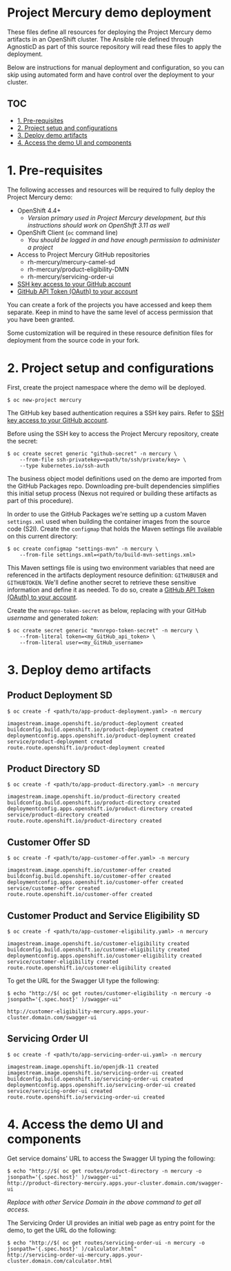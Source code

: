 # Project Mercury demo deployment

These files define all resources for deploying the Project Mercury demo artifacts in an OpenShift cluster. The Ansible role defined through AgnosticD as part of this source repository will read these files to apply the deployment.

Below are instructions for manual deployment and configuration, so you can skip using automated form and have control over the deployment to your cluster.

## TOC

- [1. Pre-requisites](#1-pre-requisites)
- [2. Project setup and configurations](#2-project-setup-and-configurations)
- [3. Deploy demo artifacts](#3-deploy-demo-artifacts)
- [4. Access the demo UI and components](#4-access-the-demo-ui-and-components)

# 1. Pre-requisites

The following accesses and resources will be required to fully deploy the Project Mercury demo:
  * OpenShift 4.4+
    * _Version primary used in Project Mercury development, but this instructions should work on OpenShift 3.11 as well_
  * OpenShift Client (`oc` command line)
    * _You should be logged in and have enough permission to administer a project_
  * Access to Project Mercury GitHub repositories
    * rh-mercury/mercury-camel-sd
    * rh-mercury/product-eligibility-DMN
    * rh-mercury/servicing-order-ui
  * [SSH key access to your GitHub account](https://docs.github.com/en/github/authenticating-to-github/creating-a-personal-access-token)
  * [GitHub API Token (OAuth) to your account](https://docs.github.com/en/github/authenticating-to-github/adding-a-new-ssh-key-to-your-github-account)

You can create a fork of the projects you have accessed and keep them separate. Keep in mind to have the same level of access permission that you have been granted.

Some customization will be required in these resource definition files for deployment from the source code in your fork.

# 2. Project setup and configurations

First, create the project namespace where the demo will be deployed.

    $ oc new-project mercury


The GitHub key based authentication requires a SSH key pairs. Refer to [SSH key access to your GitHub account](https://docs.github.com/en/github/authenticating-to-github/creating-a-personal-access-token).

Before using the SSH key to access the Project Mercury repository, create the secret:

    $ oc create secret generic "github-secret" -n mercury \
        --from-file ssh-privatekey=<path/to/ssh/private/key> \
        --type kubernetes.io/ssh-auth

The business object model definitions used on the demo are imported from the GitHub Packages repo. Downloading pre-built dependencies simplifies this initial setup process (Nexus not required or building these artifacts as part of this procedure).

In order to use the GitHub Packages we're setting up a custom Maven `settings.xml` used when building the container images from the source code (S2I). Create the `configmap` that holds the Maven settings file available on this current directory:

    $ oc create configmap "settings-mvn" -n mercury \
        --from-file settings.xml=<path/to/build-mvn-settings.xml>

This Maven settings file is using two environment variables that need are referenced in the artifacts deployment resource definition: `GITHUBUSER` and `GITHUBTOKEN`. We'll define another secret to retrieve these sensitive information and define it as needed. To do so, create a [GitHub API Token (OAuth) to your account](https://docs.github.com/en/github/authenticating-to-github/adding-a-new-ssh-key-to-your-github-account).

Create the `mvnrepo-token-secret` as below, replacing with your GitHub _username_ and generated _token_:

    $ oc create secret generic "mvnrepo-token-secret" -n mercury \
        --from-literal token=<my_GitHub_api_token> \
        --from-literal user=<my_GitHub_username>

# 3. Deploy demo artifacts

## Product Deployment SD

    $ oc create -f <path/to/app-product-deployment.yaml> -n mercury

    imagestream.image.openshift.io/product-deployment created
    buildconfig.build.openshift.io/product-deployment created
    deploymentconfig.apps.openshift.io/product-deployment created
    service/product-deployment created
    route.route.openshift.io/product-deployment created

## Product Directory SD

    $ oc create -f <path/to/app-product-directory.yaml> -n mercury

    imagestream.image.openshift.io/product-directory created
    buildconfig.build.openshift.io/product-directory created
    deploymentconfig.apps.openshift.io/product-directory created
    service/product-directory created
    route.route.openshift.io/product-directory created

## Customer Offer SD

    $ oc create -f <path/to/app-customer-offer.yaml> -n mercury

    imagestream.image.openshift.io/customer-offer created
    buildconfig.build.openshift.io/customer-offer created
    deploymentconfig.apps.openshift.io/customer-offer created
    service/customer-offer created
    route.route.openshift.io/customer-offer created

## Customer Product and Service Eligibility SD

    $ oc create -f <path/to/app-customer-eligibility.yaml> -n mercury

    imagestream.image.openshift.io/customer-eligibility created
    buildconfig.build.openshift.io/customer-eligibility created
    deploymentconfig.apps.openshift.io/customer-eligibility created
    service/customer-eligibility created
    route.route.openshift.io/customer-eligibility created

To get the URL for the Swagger UI type the following:

    $ echo "http://$( oc get routes/customer-eligibility -n mercury -o jsonpath='{.spec.host}' )/swagger-ui"
    
    http://customer-eligibility-mercury.apps.your-cluster.domain.com/swagger-ui

## Servicing Order UI

    $ oc create -f <path/to/app-servicing-order-ui.yaml> -n mercury

    imagestream.image.openshift.io/openjdk-11 created
    imagestream.image.openshift.io/servicing-order-ui created
    buildconfig.build.openshift.io/servicing-order-ui created
    deploymentconfig.apps.openshift.io/servicing-order-ui created
    service/servicing-order-ui created
    route.route.openshift.io/servicing-order-ui created

# 4. Access the demo UI and components

Get service domains' URL to access the Swagger UI typing the following:

    $ echo "http://$( oc get routes/product-directory -n mercury -o jsonpath='{.spec.host}' )/swagger-ui"
    http://product-directory-mercury.apps.your-cluster.domain.com/swagger-ui

_Replace with other Service Domain in the above command to get all access._

The Servicing Order UI provides an initial web page as entry point for the demo, to get the URL do the following:

    $ echo "http://$( oc get routes/servicing-order-ui -n mercury -o jsonpath='{.spec.host}' )/calculator.html"
    http://servicing-order-ui-mercury.apps.your-cluster.domain.com/calculator.html


